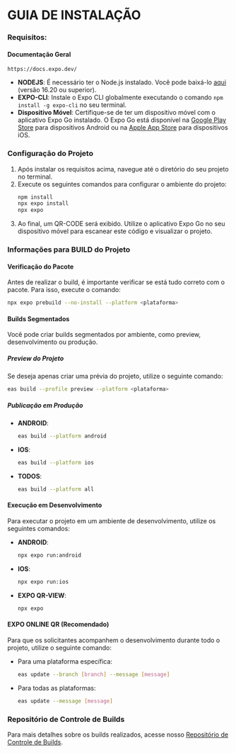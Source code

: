 # GUIA DE INSTALAÇÃO #

### Requisitos: ###

#### Documentação Geral ####
    https://docs.expo.dev/

- **NODEJS**: É necessário ter o Node.js instalado. Você pode baixá-lo [aqui](https://nodejs.org/dist/latest-v16.x/) (versão 16.20 ou superior).
- **EXPO-CLI**: Instale o Expo CLI globalmente executando o comando `npm install -g expo-cli` no seu terminal.
- **Dispositivo Móvel**: Certifique-se de ter um dispositivo móvel com o aplicativo Expo Go instalado. O Expo Go está disponível na [Google Play Store](https://play.google.com/store/apps/details?id=host.exp.exponent) para dispositivos Android ou na [Apple App Store](https://apps.apple.com/us/app/expo-go/id982107779) para dispositivos iOS.

### Configuração do Projeto ###

1. Após instalar os requisitos acima, navegue até o diretório do seu projeto no terminal.
2. Execute os seguintes comandos para configurar o ambiente do projeto:
    ```bash
    npm install
    npx expo install
    npx expo
    ```
3. Ao final, um QR-CODE será exibido. Utilize o aplicativo Expo Go no seu dispositivo móvel para escanear este código e visualizar o projeto.

### Informações para BUILD do Projeto ###

#### Verificação do Pacote ####

Antes de realizar o build, é importante verificar se está tudo correto com o pacote. Para isso, execute o comando:
```bash
npx expo prebuild --no-install --platform <plataforma>
```

#### Builds Segmentados ####

Você pode criar builds segmentados por ambiente, como preview, desenvolvimento ou produção.

##### Preview do Projeto #####

Se deseja apenas criar uma prévia do projeto, utilize o seguinte comando:
```bash
eas build --profile preview --platform <plataforma>
```

##### Publicação em Produção #####

- **ANDROID**:
  ```bash
  eas build --platform android
  ```
- **IOS**:
  ```bash
  eas build --platform ios
  ```
- **TODOS**:
  ```bash
  eas build --platform all
  ```

#### Execução em Desenvolvimento ####

Para executar o projeto em um ambiente de desenvolvimento, utilize os seguintes comandos:

- **ANDROID**:
  ```bash
  npx expo run:android
  ```
- **IOS**:
  ```bash
  npx expo run:ios
  ```
- **EXPO QR-VIEW**:
  ```bash
  npx expo
  ```

#### EXPO ONLINE QR (Recomendado) ####

Para que os solicitantes acompanhem o desenvolvimento durante todo o projeto, utilize o seguinte comando:

- Para uma plataforma específica:
  ```bash
  eas update --branch [branch] --message [message]
  ```

- Para todas as plataformas:
  ```bash
  eas update --message [message]
  ```

### Repositório de Controle de Builds ###

Para mais detalhes sobre os builds realizados, acesse nosso [Repositório de Controle de Builds](https://expo.dev/accounts/preparaapp/projects/prepara-app).
